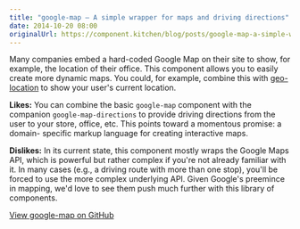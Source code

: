 ```yaml
---
title: "google-map — A simple wrapper for maps and driving directions"
date: 2014-10-20 08:00
originalUrl: https://component.kitchen/blog/posts/google-map-a-simple-wrapper-for-maps-and-driving-directions
---
```


<p>
  Many companies embed a hard-coded Google Map on their site to show, for
  example, the location of their office. This component allows you to easily
  create more dynamic maps. You could, for example, combine this with
  <a href="https://component.kitchen/components/ebidel/geo-location"
    >geo-location</a
  >
  to show your user's current location.
</p>
<p>
  <strong>Likes:</strong>
  You can combine the basic <code>google-map</code> component with the companion
  <code>google-map-directions</code> to provide driving directions from the user
  to your store, office, etc. This points toward a momentous promise: a domain-
  specific markup language for creating interactive maps.
</p>
<p>
  <strong>Dislikes:</strong>
  In its current state, this component mostly wraps the Google Maps API, which
  is powerful but rather complex if you're not already familiar with it. In many
  cases (e.g., a driving route with more than one stop), you'll be forced to use
  the more complex underlying API. Given Google's preemince in mapping, we'd
  love to see them push much further with this library of components.
</p>
<p>
  <a href="https://github.com/GoogleWebComponents/google-map/"
    >View google-map on GitHub</a
  >
</p>
